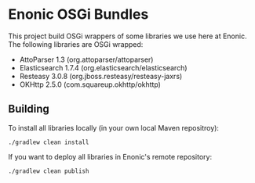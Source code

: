 # Enonic OSGi Bundles

This project build OSGi wrappers of some libraries we use here at Enonic. The following libraries are OSGi wrapped:

* AttoParser 1.3 (org.attoparser/attoparser)
* Elasticsearch 1.7.4 (org.elasticsearch/elasticsearch)
* Resteasy 3.0.8 (org.jboss.resteasy/resteasy-jaxrs)
* OKHttp 2.5.0 (com.squareup.okhttp/okhttp)

## Building

To install all libraries locally (in your own local Maven repositroy):

    ./gradlew clean install

If you want to deploy all libraries in Enonic's remote repository:

    ./gradlew clean publish
